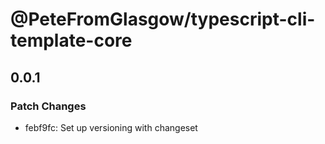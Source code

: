 # @PeteFromGlasgow/typescript-cli-template-core

## 0.0.1

### Patch Changes

- febf9fc: Set up versioning with changeset
